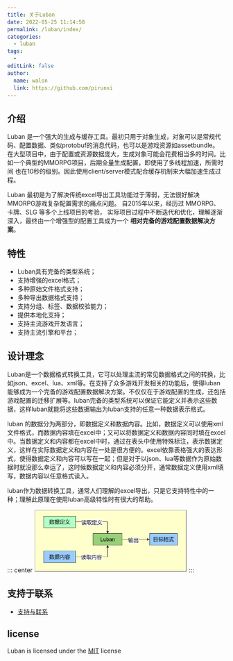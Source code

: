 ```yaml
---
title: 关于Luban
date: 2022-05-25 11:14:58
permalink: /luban/index/
categories:
  - luban
tags:
  - 
editLink: false
author: 
  name: walon
  link: https://github.com/pirunxi
---
```

## 介绍

Luban 是一个强大的生成与缓存工具。最初只用于对象生成，对象可以是常规代码、配置数据、类似protobuf的消息代码，也可以是游戏资源如assetbundle。
在大型项目中，由于配置或资源数据庞大，生成对象可能会花费相当多的时间。比如一个典型的MMORPG项目，后期全量生成配置，即使用了多线程加速，所需时间
也在10秒的级别。因此使用client/server模式配合缓存机制来大幅加速生成过程。

Luban 最初是为了解决传统excel导出工具功能过于薄弱，无法很好解决MMORPG游戏复杂配置需求的痛点问题。 自2015年以来，经历过 MMORPG、卡牌、SLG 等多个上线项目的考验，
实际项目过程中不断迭代和优化，理解逐渐深入，最终由一个增强型的配置工具成为一个 **相对完备的游戏配置数据解决方案**。

## 特性

- Luban具有完备的类型系统；
- 支持增强的excel格式；
- 多种原始文件格式支持；
- 多种导出数据格式支持；
- 支持分组、标签、数据校验能力；
- 提供本地化支持；
- 支持主流游戏开发语言；
- 支持主流引擎和平台；

## 设计理念

Luban是一个数据格式转换工具，它可以处理主流的常见数据格式之间的转换，比如json、excel、lua、xml等。在支持了众多游戏开发相关的功能后，使得luban能够成为一个完备的游戏配置数据解决方案。不仅仅在于游戏配置的生成，还包括游戏配置的迁移扩展等。luban完备的类型系统可以保证它能定义并表示这些数据，这样luban就能将这些数据输出为luban支持的任意一种数据表示格式。

luban 的数据分为两部分，即数据定义和数据内容。比如，数据定义可以使用xml文件格式，而数据内容填在excel中；又可以将数据定义和数据内容同时填在excel中。当数据定义和内容都在excel中时，通过在表头中使用特殊标注，表示数据定义，这样在实际数据定义和内容在一处是很方便的。excel依靠表格强大的表达形式，使得数据定义和内容可以写在一起；但是对于以json、lua等数据作为原始数据时就没那么幸运了，这时候数据定义和内容必须分开，通常数据定义使用xml填写，数据内容以任意格式读入。

luban作为数据转换工具，通常人们理解的excel导出，只是它支持特性中的一种；理解此原理在使用luban高级特性时有很大的帮助。

::: center
<img src="/img/luban/process.jpg" alt="数据流转流程图" style="max-width:70%;cursor: zoom-in;">
:::

## 支持于联系

- [支持与联系](/about/)

## license

Luban is licensed under the [MIT](https://github.com/focus-creative-games/luban/blob/main/LICENSE) license
